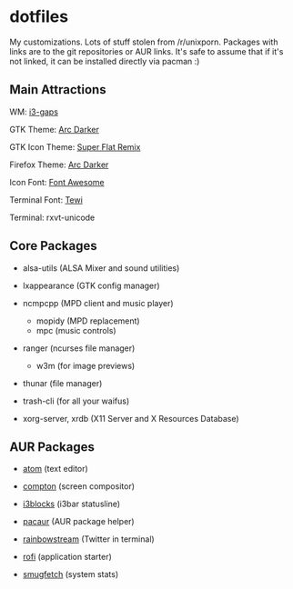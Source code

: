dotfiles
========
My customizations. Lots of stuff stolen from /r/unixporn.
Packages with links are to the git repositories or AUR links.
It's safe to assume that if it's not linked, it can be installed directly via pacman :)

Main Attractions
----------------

WM: [i3-gaps](https://aur.archlinux.org/i3-gaps-next-git.git)

GTK Theme: [Arc Darker](https://aur.archlinux.org/gtk-theme-arc-git.git)

GTK Icon Theme: [Super Flat Remix](https://aur.archlinux.org/super-flat-remix-icon-theme.git)

Firefox Theme: [Arc Darker](https://addons.mozilla.org/En-us/firefox/addon/arc-darker-theme/)

Icon Font: [Font Awesome](https://aur.archlinux.org/ttf-font-awesome.git)

Terminal Font: [Tewi](https://aur.achlinux.org/bdf-tewi-git.git)

Terminal: rxvt-unicode 

Core Packages
-------------

* alsa-utils (ALSA Mixer and sound utilities)

* lxappearance (GTK config manager)

* ncmpcpp (MPD client and music player)
  * mopidy (MPD replacement) 
  * mpc (music controls)

* ranger (ncurses file manager)
  * w3m (for image previews)

* thunar (file manager)

* trash-cli (for all your waifus)

* xorg-server, xrdb (X11 Server and X Resources Database)

AUR Packages
------------

* [atom](https://aur.archlinux.org/atom-editor.git) (text editor)

* [compton](https://aur.archlinux.org/compton.git) (screen compositor)

* [i3blocks](https://aur.archlinux.org/i3blocks.git) (i3bar statusline)

* [pacaur](https://aur.archlinux.org/pacaur.git) (AUR package helper)

* [rainbowstream](https://aur.archlinux.org/rainbowstream.git) (Twitter in terminal)

* [rofi](https://aur.archlinux.org/rofi-git.git) (application starter)

* [smugfetch](https://aur.archlinux.org/neofetch-git.git) (system stats)
